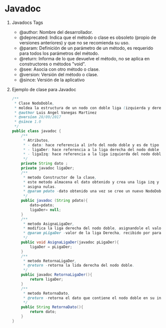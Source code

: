 # Javadoc

1. Javadocs Tags

    - @author: Nombre del desarrollador.
    - @deprecated: Indica que el método o clase es obsoleto (propio de versiones anteriores) y que no se recomienda su uso.
    - @param: Definición de un parámetro de un método, es requerido para todos los parámetros del método.
    - @return: Informa de lo que devuelve el método, no se aplica en constructores o métodos "void".
    - @see: Asocia con otro método o clase.
    - @version: Versión del método o clase.
    - @since: Versión de la aplicativo

2. Ejemplo de clase para Javadoc

    ```JAVA
    /**
     * Clase NodoDoble,
     * moldea la estructura de un nodo con doble liga (izquierda y derecha)
     * @author Luis Angel Vanegas Martinez
     * @version 28/09/2017
     * @since 1.0
     */
    public class javadoc {
        /**
         * Atributos,
         * - dato: hace referencia al info del nodo doble y es de tipo cadena.
         * - ligaDer: hace referencia a la liga derecha del nodo doble y es de tipo NodoDoble.
         * - ligaIzq: hace referencia a la liga izquierda del nodo doble y es de tipo NodoDoble.
         */
        private String dato ;
        private javadoc ligaDer;
        /**
         * metodo Constructor de la clase,
         * este metodo almacena el dato obtenido y crea una liga izq y liga der y las 
         * asigna nulas.
         * @param pdato -dato obtenido una vez se cree un nuevo NodoDoble.
         */
        public javadoc (String pdato){
            dato=pdato;
            ligaDer= null;
        }
        /**
         * metodo AsignaLigaDer,
         * modifica la liga derecha del nodo doble, asignandole el valor que recibe.
         * @param pLigaDer -valor de la liga Derecha, recibido por parametro.
         */
        public void AsignaLigaDer(javadoc pLigaDer){
            ligaDer = pLigaDer;
        }
        /**
         * metodo RetornaLigaDer,
         * @return -retorna la lida derecha del nodo doble.
         */
        public javadoc RetornaLigaDer(){
            return ligaDer;
        }
        /**
         * metodo RetornaDato,
         * @return -retorna el dato que contiene el nodo doble en su info.
         */
        public String RetornaDato(){
            return dato;
        }
    }
    ```
